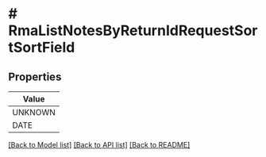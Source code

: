 # # RmaListNotesByReturnIdRequestSortSortField


## Properties 



| Value |
------------ | 
UNKNOWN|&#39;UNKNOWN&#39;
DATE|&#39;DATE&#39;

[[Back to Model list]](../../README.md#models) [[Back to API list]](../../README.md#endpoints) [[Back to README]](../../README.md)

